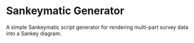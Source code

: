 # Sankeymatic Generator

A simple Sankeymatic script generator for rendering multi-part survey data into a Sankey diagram.

